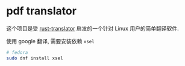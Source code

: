 # pdf translator

这个项目是受 [rust-translator](https://github.com/rikonaka/rust-translator) 启发的一个针对 Linux 用户的简单翻译软件.

使用 google 翻译, 需要安装依赖 `xsel`

```bash
# fedora
sudo dnf install xsel
```
